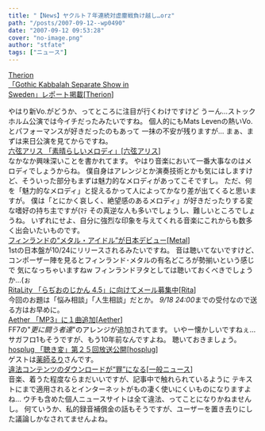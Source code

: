 ```yaml
---
title: "【News】ヤクルト７年連続対虚塵戦負け越し…orz"
path: "/posts/2007-09-12--wp0490"
date: "2007-09-12 09:53:28"
cover: "no-image.png"
author: "stfate"
tags: ["ニュース"]
---
```


<style type="text/css">
<!--
p {white-space: pre-wrap};
-->
</style>

<a class="topics" href="http://japan.megatherion.com/" target="_blank">Therion 「Gothic Kabbalah Separate Show in Sweden」レポート掲載</a><span class="junre">[<a href="http://japan.megatherion.com/" target="_blank">Therion</a>]</span>
<div class="news">やはり新Vo.がどうか、ってところに注目が行くわけですけど
うーん…ストックホルム公演では今イチだったみたいですね。
個人的にもMats Levenの熱いVo.とパフォーマンスが好きだったのもあって
一抹の不安が残りますが…
まぁ、まずは来日公演を見てからですね。</div>
<a class="topics" href="http://www.rokugen.net/blog.php?n=141" target="_blank">六弦アリス 「素晴らしいメロディ」</a><span class="junre">[<a href="http://www.rokugen.net/" target="_blank">六弦アリス</a>]</span>
<div class="news">なかなか興味深いことを書かれてます。
やはり音楽において一番大事なのはメロディでしょうからね。
僕自身はアレンジとか演奏技術とかも気にはしますけど、そういった部分もまずは魅力的なメロディがあってこそですし。
ただ、何を「魅力的なメロディ」と捉えるかって人によってかなり差が出てくると思いますが。
僕は「とにかく哀しく、絶望感のあるメロディ」が好きだったりする変な嗜好の持ち主ですが(ﾏﾃ
その真逆な人も多いでしょうし、難しいところでしょうね。
いずれにせよ、自分に強烈な印象を与えてくれる音楽にこれからも数多く出会いたいものです。</div>
<a class="topics" href="http://www.cdjournal.com/main/news/news.php?nno=16491" target="_blank">フィンランドの“メタル・アイドル”が日本デビュー</a><span class="junre">[<a href="" target="_blank">Metal</a>]</span>
<div class="news">1stの日本盤が10/24にリリースされるみたいですね。
音は聴いてないですけど、コンポーザー陣を見るとフィンランド･メタルの有名どころが勢揃いという感じで
気になっちゃいますねw
フィンランドヲタとしては聴いておくべきでしょうか…(ぉ</div>
<a class="topics" href="http://ritarita.jp/" target="_blank">RitaLity 「らぢおのじかん 4.5」に向けてメール募集中</a><span class="junre">[<a href="http://ritarita.jp/" target="_blank">Rita</a>]</span>
<div class="news">今回のお題は「悩み相談」「人生相談」だとか。
<em>9/18 24:00</em>までの受付なので送る方はお早めに。</div>
<a class="topics" href="http://www.lkjp.net/" target="_blank">Aether 「MP3」に１曲追加</a><span class="junre">[<a href="http://www.lkjp.net/" target="_blank">Aether</a>]</span>
<div class="news">FF7の"<em>更に闘う者達</em>"のアレンジが追加されてます。
いやー懐かしいですねぇ…サガフロ1もそうですが、もう10年前なんですよね。
聴いておきましょう。</div>
<a class="topics" href="http://www.hosplug.com/index.html" target="_blank">hosplug 「聴き変」第２５回放送公開</a><span class="junre">[<a href="http://www.hosplug.com/index.html" target="_blank">hosplug</a>]</span>
<div class="news">ゲストは<a href="http://yakushiruri.com/" target="_blank">薬師るり</a>さんです。</div>
<a class="topics" href="http://www.ascii.jp/elem/000/000/065/65719/" target="_blank">違法コンテンツのダウンロードが“罪”になる</a><span class="junre">[<a href="" target="_blank">一般ニュース</a>]</span>
<div class="news">音楽、着うた程度ならまだいいですが、記事中で触れられているように
テキストにまで適用されるとインターネットがもの凄く使いにくいものになりますよね…
ウチも含めた個人ニュースサイトは全て違法、ってことになりかねませんし。
何ていうか、私的録音補償金の話もそうですが、ユーザーを置き去りにした議論しかなされてませんよね。</div>
